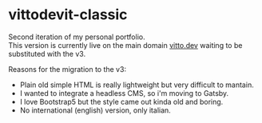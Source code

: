 # vittodevit-classic
Second iteration of my personal portfolio.   
This version is currently live on the main domain [vitto.dev](https://vitto.dev) waiting to be substituted with the v3.

Reasons for the migration to the v3:
- Plain old simple HTML is really lightweight but very difficult to mantain.
- I wanted to integrate a headless CMS, so i'm moving to Gatsby.
- I love Bootstrap5 but the style came out kinda old and boring.
- No international (english) version, only italian.